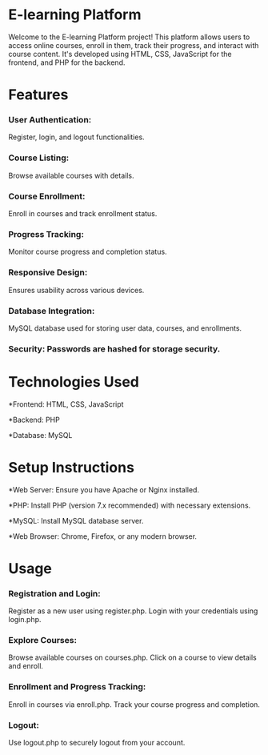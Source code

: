 # E-learning Platform
Welcome to the E-learning Platform project! This platform allows users to access online courses, enroll in them, track their progress, and interact with course content. It's developed using HTML, CSS, JavaScript for the frontend, and PHP for the backend.

# Features
### User Authentication: 
Register, login, and logout functionalities.

### Course Listing: 
Browse available courses with details.

### Course Enrollment: 
Enroll in courses and track enrollment status.

### Progress Tracking:
Monitor course progress and completion status.

### Responsive Design:
Ensures usability across various devices.

### Database Integration: 
MySQL database used for storing user data, courses, and enrollments.

### Security: Passwords are hashed for storage security.

# Technologies Used

*Frontend: HTML, CSS, JavaScript

*Backend: PHP

*Database: MySQL

# Setup Instructions

 *Web Server: Ensure you have Apache or Nginx installed.
 
*PHP: Install PHP (version 7.x recommended) with necessary extensions.

*MySQL: Install MySQL database server.

*Web Browser: Chrome, Firefox, or any modern browser.

# Usage
### Registration and Login:

Register as a new user using register.php.
Login with your credentials using login.php.
### Explore Courses:

Browse available courses on courses.php.
Click on a course to view details and enroll.
### Enrollment and Progress Tracking:

Enroll in courses via enroll.php.
Track your course progress and completion.
### Logout:

Use logout.php to securely logout from your account.



